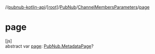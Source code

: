 //[pubnub-kotlin-api](../../../../index.md)/[[root]](../../index.md)/[PubNub](../index.md)/[ChannelMembersParameters](index.md)/[page](page.md)

# page

[js]\
abstract var [page](page.md): [PubNub.MetadataPage](../-metadata-page/index.md)?
